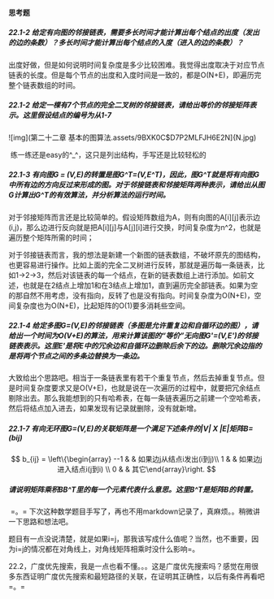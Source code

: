#### 思考题

##### 22.1-2 给定有向图的邻接链表，需要多长时间才能计算出每个结点的出度（发出的边的条数）？多长时间才能计算出每个结点的入度（进入的边的条数）？

​		出度好做，但是如何说明时间复杂度是多少比较困难。我觉得出度取决于对应节点链表的长度。但是每个节点的出度和入度时间是一致的，都是O(N+E)，即遍历完整个链表数组的时间。

##### 22.1-2 给定一棵有7个节点的完全二叉树的邻接链表，请给出等价的邻接矩阵表示。这里假设结点的编号为从1-7

![img](第二十二章 基本的图算法.assets/9BXK0C$D7P2MLFJH6E2N]{N.jpg)

​		练一练还是easy的^_^，这只是列出结构，手写还是比较轻松的

##### 22.1-3 有向图G = (V,E)的转置是图G^T=(V,E^T)，因此，图G^T就是将有向图G中所有边的方向反过来形成的图。对于邻接链表和邻接矩阵两种表示，请给出从图G计算出G^T的有效算法，并分析算法的运行时间。

​		对于邻接矩阵而言还是比较简单的。假设矩阵数组为A，则有向图的A\[i\]\[j\]表示边(i,j)，那么边进行反向就是把A\[i\]\[j\]与A\[j\]\[i\]进行交换，时间复杂度为n^2，也就是遍历整个矩阵所需的时间；

​		对于邻接链表而言，我的想法是新建一个新图的链表数组，不破坏原先的图结构，也更容易进行操作。比如上面的完全二叉树进行反转，那就是遍历每一条链表，比如1->2->3，然后对该链表的每一个结点，在新的链表数组上进行添加。如前文述，也就是在2结点上增加1和在3结点上增加1，直到遍历完全部链表。如果为空的那自然不用考虑，没有指向，反转了也是没有指向。时间复杂度为O(N+E)，空间复杂度也为O(N+E)，比起矩阵的O(1)要多消耗些空间。

##### 22.1-4 给定多图G=(V,E)的邻接链表（多图是允许重复边和自循环边的图），请给出一个时间为O(V+E)的算法，用来计算该图的“等价”无向图G'=(V,E')的邻接链表表示。这里E'是将E中的冗余边和自循环边删除后余下的边。删除冗余边指的是将两个节点之间的多条边替换为一条边。

​		大致给出个思路吧。相当于一条链表里有若干个重复节点，然后去掉重复节点。但是时间复杂度要求又是O(V+E)，也就是说在一次遍历的过程中，就要把冗余结点剔除出去。那么我能想到的只有哈希表，在每一条链表遍历之前建一个空哈希表，然后将结点加入进去，如果发现有记录就删除，没有就新增。

##### 22.1-7 有向无环图G=(V,E)的关联矩阵是一个满足下述条件的|V| X |E|矩阵B=(bij)

$$
b_{ij} = \left\{\begin{array}
--1 &    & 如果边j从结点i发出(i到j)\\
1 &    & 如果边j进入结点i(j到i)  \\
0 &    & 其它\end{array}\right.
$$

##### 请说明矩阵乘积BB^T里的每一个元素代表什么意思。这里B^T是矩阵B的转置。

​		=。= 下次这种数学题目手写了，再也不用markdown记录了，真麻烦。。稍微讲一下思路和想法吧。

​		题目有一点没说清楚，就是如果i=j，那我该写成什么值呢？当然，也不重要，因为i=j的情况都在对角线上，对角线矩阵相乘时没什么影响=。



22.2，广度优先搜索，我是一点也看不懂。。。这是广度优先搜索吗？感觉在用很多东西证明广度优先搜索和最短路径的关联，在证明其正确性，以后有条件再看吧=。=
